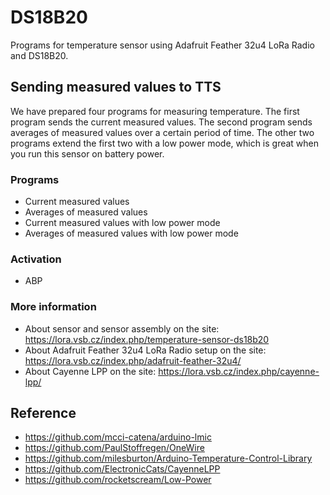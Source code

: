# DS18B20

Programs for temperature sensor using Adafruit Feather 32u4 LoRa Radio and DS18B20.

## Sending measured values to TTS

We have prepared four programs for measuring temperature. The first program sends the current measured values. The second program sends averages of measured values over a certain period of time. The other two programs extend the first two with a low power mode, which is great when you run this sensor on battery power.

### Programs
- Current measured values
- Averages of measured values
- Current measured values with low power mode
- Averages of measured values with low power mode

### Activation
- ABP

### More information
- About sensor and sensor assembly on the site: https://lora.vsb.cz/index.php/temperature-sensor-ds18b20
- About Adafruit Feather 32u4 LoRa Radio setup on the site: https://lora.vsb.cz/index.php/adafruit-feather-32u4/
- About Cayenne LPP on the site: https://lora.vsb.cz/index.php/cayenne-lpp/

## Reference
- https://github.com/mcci-catena/arduino-lmic
- https://github.com/PaulStoffregen/OneWire
- https://github.com/milesburton/Arduino-Temperature-Control-Library
- https://github.com/ElectronicCats/CayenneLPP
- https://github.com/rocketscream/Low-Power
